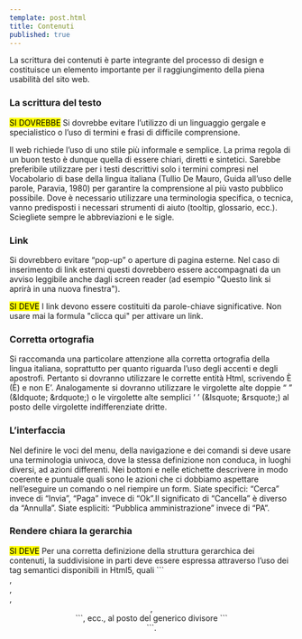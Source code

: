 ```yaml
---
template: post.html
title: Contenuti
published: true
---
```


La scrittura dei contenuti è parte integrante del processo di design e costituisce un elemento importante per il raggiungimento della piena usabilità del sito web.

### La scrittura del testo

<div class="lg-callout lg-callout-should">
<mark>SI DOVREBBE</mark>
Si dovrebbe evitare l’utilizzo di un linguaggio gergale e specialistico o l’uso di termini e frasi di difficile comprensione. 
</div>

Il web richiede l’uso di uno stile più informale e semplice. La prima regola di un buon testo 
è dunque quella di essere chiari, diretti e sintetici. Sarebbe preferibile utilizzare per i testi descrittivi 
solo i termini compresi nel Vocabolario di base della lingua italiana (Tullio De Mauro, 
Guida all’uso delle parole, Paravia, 1980) per garantire la comprensione al più vasto pubblico possibile. 
Dove è necessario utilizzare una terminologia specifica, o tecnica, vanno predisposti i necessari 
strumenti di aiuto (tooltip, glossario, ecc.). Sciegliete sempre le abbreviazioni e le sigle.

### Link

Si dovrebbero evitare “pop-up” o aperture di pagina esterne. Nel caso di inserimento di link esterni questi dovrebbero essere accompagnati da un avviso leggibile anche dagli screen reader (ad esempio "Questo link si aprirà in una nuova finestra"). 

<div class="lg-callout lg-callout-must">
<mark>SI DEVE</mark>
I link devono essere costituiti da parole-chiave significative. Non usare mai la formula "clicca qui" per attivare un link. 
</div>

### Corretta ortografia
Si raccomanda una particolare attenzione alla corretta ortografia della lingua italiana, soprattutto per quanto riguarda l’uso degli accenti e degli apostrofi. Pertanto si dovranno utilizzare le corrette entità Html, scrivendo È (È) e non E’. Analogamente si dovranno utilizzare le virgolette alte doppie “ ” (&ldquote; &rdquote;) o le virgolette alte semplici ‘ ’ (&lsquote; &rsquote;) al posto delle virgolette indifferenziate dritte.

### L’interfaccia
Nel definire le voci del menu, della navigazione e dei comandi si deve usare una terminologia univoca, dove la stessa definizione non conduca, in luoghi diversi, ad azioni differenti. Nei bottoni e nelle etichette descrivere in modo coerente e puntuale quali sono le azioni che ci dobbiamo aspettare nell’eseguire un comando o nel riempire un form. Siate specifici: “Cerca” invece di “Invia”, “Paga” invece di “Ok”.Il significato di “Cancella” è diverso da “Annulla”. Siate espliciti: “Pubblica amministrazione” invece di “PA”.

### Rendere chiara la gerarchia
<div class="lg-callout lg-callout-must">
<mark>SI DEVE</mark>
Per una corretta definizione della struttura gerarchica dei contenuti, la suddivisione in parti deve essere espressa attraverso l’uso dei tag semantici disponibili in Html5, quali ```<article>, <aside>, <figcaption>, <header>, <footer>```, ecc., al posto del generico divisore ```<div>```.
</div>
